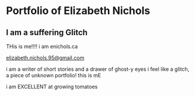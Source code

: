 # Portfolio of Elizabeth Nichols

## I am a suffering Glitch

THis is me!!!!
i am enichols.ca

elizabeth.nichols.95@gmail.com

i am a writer of short stories and a drawer of ghost-y eyes
i feel like a glitch, a piece of unknown
portfolio! this is mE

i am EXCELLENT at growing tomatoes

